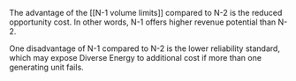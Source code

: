 The advantage of the [[N-1 volume limits]] compared to N-2 is the reduced opportunity cost. In other words, N-1 offers higher revenue potential than N-2.

One disadvantage of N-1 compared to N-2 is the lower reliability standard, which may expose Diverse Energy to additional cost if more than one generating unit fails.


